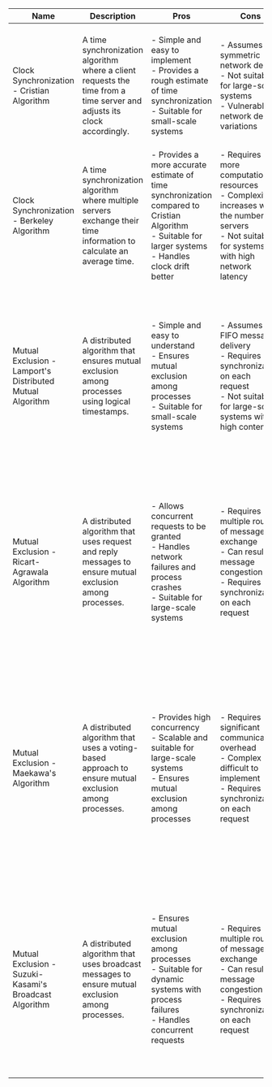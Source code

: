 | Name | Description | Pros | Cons | Steps |
|------|-------------|------|------|-------|
| Clock Synchronization - Cristian Algorithm | A time synchronization algorithm where a client requests the time from a time server and adjusts its clock accordingly. | - Simple and easy to implement<br>- Provides a rough estimate of time synchronization<br>- Suitable for small-scale systems | - Assumes symmetric network delay<br>- Not suitable for large-scale systems<br>- Vulnerable to network delay variations | 1. Client sends a request to the time server.<br>2. Time server responds with its local time.<br>3. Client calculates the time difference and adjusts its clock. |
| Clock Synchronization - Berkeley Algorithm | A time synchronization algorithm where multiple servers exchange their time information to calculate an average time. | - Provides a more accurate estimate of time synchronization compared to Cristian Algorithm<br>- Suitable for larger systems<br>- Handles clock drift better | - Requires more computational resources<br>- Complexity increases with the number of servers<br>- Not suitable for systems with high network latency | 1. Servers exchange their time information.<br>2. Each server calculates the average time.<br>3. Servers adjust their clocks based on the average time. |
| Mutual Exclusion - Lamport's Distributed Mutual Algorithm | A distributed algorithm that ensures mutual exclusion among processes using logical timestamps. | - Simple and easy to understand<br>- Ensures mutual exclusion among processes<br>- Suitable for small-scale systems | - Assumes FIFO message delivery<br>- Requires synchronization on each request<br>- Not suitable for large-scale systems with high contention | 1. Process requests to enter critical section.<br>2. Process sends a timestamped request to all other processes.<br>3. Process enters critical section when all requests with lower timestamps have been acknowledged. |
| Mutual Exclusion - Ricart-Agrawala Algorithm | A distributed algorithm that uses request and reply messages to ensure mutual exclusion among processes. | - Allows concurrent requests to be granted<br>- Handles network failures and process crashes<br>- Suitable for large-scale systems | - Requires multiple rounds of message exchange<br>- Can result in message congestion<br>- Requires synchronization on each request | 1. Process requests to enter critical section.<br>2. Process sends request messages to all other processes.<br>3. Process waits for replies from all processes.<br>4. Process enters critical section when all replies have been received. |
| Mutual Exclusion - Maekawa's Algorithm | A distributed algorithm that uses a voting-based approach to ensure mutual exclusion among processes. | - Provides high concurrency<br>- Scalable and suitable for large-scale systems<br>- Ensures mutual exclusion among processes | - Requires significant communication overhead<br>- Complex and difficult to implement<br>- Requires synchronization on each request | 1. Process requests to enter critical section.<br>2. Process sends a request to a subset of processes called "quorum".<br>3. Process waits for "quorum" to reply with a "yes" vote.<br>4. Process enters critical section when "quorum" replies with "yes" votes. |
| Mutual Exclusion - Suzuki-Kasami's Broadcast Algorithm | A distributed algorithm that uses broadcast messages to ensure mutual exclusion among processes. | - Ensures mutual exclusion among processes<br>- Suitable for dynamic systems with process failures<br>- Handles concurrent requests | - Requires multiple rounds of message exchange<br>- Can result in message congestion<br>- Requires synchronization on each request | 1. Process requests to enter critical section.<br>2. Process broadcasts a request message to all other processes.<br>3. Process waits for replies from all processes.<br>4. Process enters critical section when all replies have been received. |

